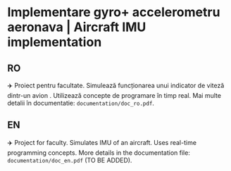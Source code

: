 # Implementare gyro+ accelerometru aeronava | Aircraft IMU implementation

## RO

:airplane: Proiect pentru facultate. Simulează funcționarea unui indicator de viteză dintr-un avion . Utilizează concepte de programare în timp real. Mai multe detalii în documentatie: `documentation/doc_ro.pdf`.

## EN

:airplane: Project for faculty. Simulates IMU of an aircraft. Uses real-time programming concepts. More details in the documentation file: `documentation/doc_en.pdf` (TO BE ADDED).
